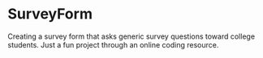 # SurveyForm
Creating a survey form that asks generic survey questions toward college students. Just a fun project through an online coding resource.
